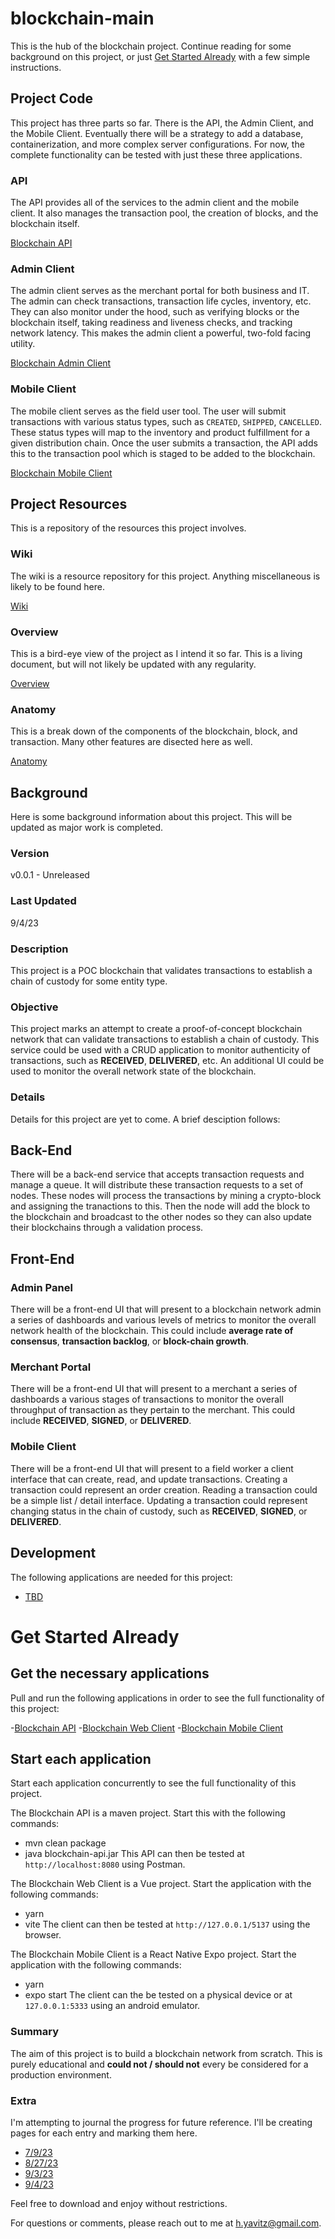 # blockchain-main
This is the hub of the blockchain project.  Continue reading for some background on this project, or just [Get Started Already](#get-started-already) with a few simple instructions.

## Project Code
This project has three parts so far.  There is the API, the Admin Client, and the Mobile Client.  Eventually there will be a strategy to add a database, containerization, and more complex server configurations.  For now, the complete functionality can be tested with just these three applications.

### API
The API provides all of the services to the admin client and the mobile client.  It also manages the transaction pool, the creation of blocks, and the blockchain itself.

[Blockchain API](https://github.com/hunteryavitz/blockchain-api)

### Admin Client
The admin client serves as the merchant portal for both business and IT.  The admin can check transactions, transaction life cycles, inventory, etc.  They can also monitor under the hood, such as verifying blocks or the blockchain itself, taking readiness and liveness checks, and tracking network latency.  This makes the admin client a powerful, two-fold facing utility.

[Blockchain Admin Client](https://github.com/hunteryavitz/blockchain-client-admin)

### Mobile Client
The mobile client serves as the field user tool.  The user will submit transactions with various status types, such as `CREATED`, `SHIPPED`, `CANCELLED`.  These status types will map to the inventory and product fulfillment for a given distribution chain.  Once the user submits a transaction, the API adds this to the transaction pool which is staged to be added to the blockchain.

[Blockchain Mobile Client](https://github.com/hunteryavitz/blockchain-client-mobile)

## Project Resources
This is a repository of the resources this project involves.

### Wiki
The wiki is a resource repository for this project.  Anything miscellaneous is likely to be found here.

[Wiki](https://github.com/hunteryavitz/blockchain-main/wiki)

### Overview
This is a bird-eye view of the project as I intend it so far.  This is a living document, but will not likely be updated with any regularity.

[Overview](https://github.com/hunteryavitz/blockchain-main/wiki/Blockchain-Overview)

### Anatomy
This is a break down of the components of the blockchain, block, and transaction.  Many other features are disected here as well.

[Anatomy](https://github.com/hunteryavitz/blockchain-main/wiki/Blockchain-Anatomy)

## Background
Here is some background information about this project.  This will be updated as major work is completed.

### Version
v0.0.1 - Unreleased

### Last Updated
9/4/23

### Description
This project is a POC blockchain that validates transactions to establish a chain of custody for some entity type.

### Objective
This project marks an attempt to create a proof-of-concept blockchain network that can validate transactions to establish a chain of custody.  This service could be used with a CRUD application to monitor authenticity of transactions, such as **RECEIVED**, **DELIVERED**, etc.  An additional UI could be used to monitor the overall network state of the blockchain.

### Details
Details for this project are yet to come.  A brief desciption follows:

## Back-End
There will be a back-end service that accepts transaction requests and manage a queue.  It will distribute these transaction requests to a set of nodes.  These nodes will process the transactions by mining a crypto-block and assigning the tranactions to this.  Then the node will add the block to the blockchain and broadcast to the other nodes so they can also update their blockchains through a validation process.

## Front-End

### Admin Panel
There will be a front-end UI that will present to a blockchain network admin a series of dashboards and various levels of metrics to monitor the overall network health of the blockchain.  This could include **average rate of consensus**, **transaction backlog**, or **block-chain growth**.

### Merchant Portal
There will be a front-end UI that will present to a merchant a series of dashboards a various stages of transactions to monitor the overall throughput of transaction as they pertain to the merchant.  This could include **RECEIVED**, **SIGNED**, or **DELIVERED**.

### Mobile Client
There will be a front-end UI that will present to a field worker a client interface that can create, read, and update transactions.  Creating a transaction could represent an order creation.  Reading a transaction could be a simple list / detail interface.  Updating a transaction could represent changing status in the chain of custody, such as **RECEIVED**, **SIGNED**, or **DELIVERED**.

## Development
The following applications are needed for this project:

- [TBD]()


# Get Started Already

## Get the necessary applications
Pull and run the following applications in order to see the full functionality of this project:

-[Blockchain API]()
-[Blockchain Web Client]()
-[Blockchain Mobile Client]()

## Start each application 
Start each application concurrently to see the full functionality of this project.

The Blockchain API is a maven project.  Start this with the following commands:
   - mvn clean package
   - java blockchain-api.jar
This API can then be tested at `http://localhost:8080` using Postman.

The Blockchain Web Client is a Vue project.  Start the application with the following commands:
   - yarn
   - vite
The client can then be tested at `http://127.0.0.1/5137` using the browser. 
 
The Blockchain Mobile Client is a React Native Expo project.  Start the application with the following commands:
   - yarn
   - expo start
The client can the be tested on a physical device or at `127.0.0.1:5333` using an android emulator. 

### Summary
The aim of this project is to build a blockchain network from scratch.  This is purely educational and **could not / should not** every be considered for a production environment.

### Extra
I'm attempting to journal the progress for future reference.  I'll be creating pages for each entry and marking them here.

- [7/9/23](https://github.com/hunteryavitz/blockchain-main/wiki/Blockchain-Journal-%E2%80%90-7-9-23)
- [8/27/23](https://github.com/hunteryavitz/blockchain-main/wiki/Blockchain-Journal-%E2%80%90-8-27-23)
- [9/3/23](https://github.com/hunteryavitz/blockchain-main/wiki/Blockchain-Journal-%E2%80%90-9-3-23)
- [9/4/23](https://github.com/hunteryavitz/blockchain-main/wiki/Blockchain-Journal-%E2%80%90-9-4-23)

Feel free to download and enjoy without restrictions.

For questions or comments, please reach out to me at [h.yavitz@gmail.com](mailto:h.yavitz@gmail.com).
